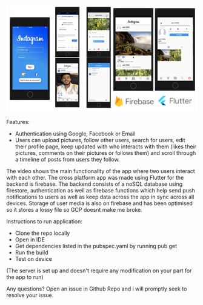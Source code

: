 ![alt text](pics.png)

Features:
- Authentication using Google, Facebook or Email
- Users can upload pictures, follow other users, search for users, edit their profile page, keep updated with who interacts with them (likes their pictures, comments on their pictures or follows them) and scroll through a timeline of posts from users they follow.

The video shows the main functionality of the app where two users interact with each other. The cross platform app was made using Flutter for the backend is firebase. The backend consists of a noSQL database using firestore, authentication as well as firebase functions which help send push notifications to users as well as keep data across the app in sync across all devices. Storage of user media is also on firebase and has been optimised so it stores a lossy file so GCP doesnt make me broke.

Instructions to run application:

- Clone the repo locally
- Open in IDE
- Get dependencies listed in the pubspec.yaml by running pub get
- Run the build
- Test on device

(The server is set up and doesn't require any modification on your part for the app to run)

Any questions? Open an issue in Github Repo and i will promptly seek to resolve your issue.
